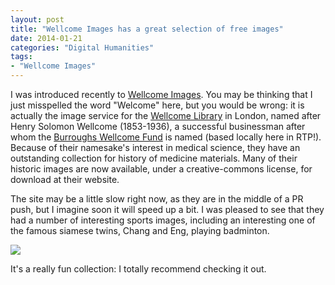 ```yaml
---
layout: post
title: "Wellcome Images has a great selection of free images"
date: 2014-01-21
categories: "Digital Humanities"
tags:
- "Wellcome Images"
---
```


I was introduced recently to [Wellcome Images][1]. You may be thinking that I just misspelled the word "Welcome" here, but you would be wrong: it is actually the image service for the [Wellcome Library][2] in London, named after Henry Solomon Wellcome (1853-1936), a successful businessman after whom the [Burroughs Wellcome Fund][3] is named (based locally here in RTP!). Because of their namesake's interest in medical science, they have an outstanding collection for history of medicine materials. Many of their historic images are now available, under a creative-commons license, for download at their website.

The site may be a little slow right now, as they are in the middle of a PR push, but I imagine soon it will speed up a bit. I was pleased to see that they had a number of interesting sports images, including an interesting one of the famous siamese twins, Chang and Eng, playing badminton.

![][4]

It's a really fun collection: I totally recommend checking it out.

[1]: http://wellcomeimages.org/ "Wellcome Images"
[2]: http://wellcomelibrary.org/ "Wellcome Library"
[3]: http://www.bwfund.org/ "Burroughs Wellcome Fund"
[4]: http://wellcomeimages.org/indexplus/obf_images/68/80/a3ed6333e2b542269d45c685e380.jpg
